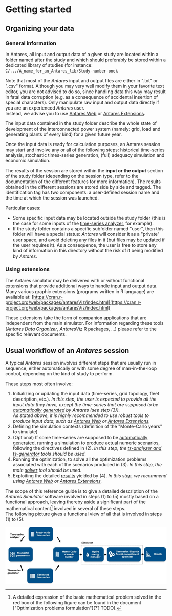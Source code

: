 # Getting started

## Organizing your data

### General information

In Antares, all input and output data of a given study are located within a folder named after the study
and which should preferably be stored within a dedicated library of studies
(for instance: `C/.../A_name_for_an_Antares_lib/Study-number-one`).

Note that most of the *Antares* input and output files are either in ".txt" or ".csv" format. Although you may very well 
modify them in your favorite text editor, you are not advised to do so, since handling data this way may result in fatal
data corruption (e.g. as a consequence of accidental insertion of special characters). Only manipulate raw input and 
output data directly if you are an experienced *Antares* user.  
Instead, we advise you to use [Antares Web](https://github.com/AntaresSimulatorTeam/AntaREST) or [Antares Extensions](#using-extensions).

The input data contained in the study folder describe the whole state of development of the interconnected power system
(namely: grid, load and generating plants of every kind) for a given future year.

Once the input data is ready for calculation purposes, an Antares session may start and involve any or all of
the following steps: historical time-series analysis, stochastic times-series generation,
(full) adequacy simulation and economic simulation.

The results of the session are stored within the **input or the output** section of the study folder (depending on the session
type, refer to the documentation of the different features for more information).
The results obtained in the different sessions are stored side by side and tagged.
The identification tag has two components: a user-defined session name and the time at which the session was launched.

Particular cases:
- Some specific input data may be located outside the study folder (this is the case for some inputs of 
  the [time-series analyzer](./ts-analyzer/02-inputs.md), for example).
- If the study folder contains a specific subfolder named "user", then this folder will have a special status: *Antares* 
  will consider it as a "private" user space, and avoid deleting any files in it (but files may be updated if the user requires it). 
  As a consequence, the user is free to store any kind of information in this directory without the risk of it being 
  modified by *Antares*.

### Using extensions

The Antares simulator may be delivered with or without functional extensions that provide additional
ways to handle input and output data.  
Many various graphic extensions (programs written in R language) are available at: [https://cran.r-project.org/web/packages/antaresViz/index.html](https://cran.r-project.org/web/packages/antaresViz/index.html)

These extensions take the form of companion applications that are independent from the main simulator.
For information regarding these tools (*Antares Data Organizer*, *AntaresViz* R packages, …) please refer to
the specific relevant documents.

## Usual workflow of an *Antares* session

A typical *Antares* session involves different steps that are usually run in sequence,
either automatically or with some degree of man-in-the-loop control, depending on the kind of study to perform.

These steps most often involve:

1. Initializing or updating the input data (time-series, grid topology, fleet description, etc.).
   *In this step, the user is expected to provide all the input data they have, except the time-series that are 
   supposed to be [automatically generated](18-parameters.md#generate) by *Antares* (see step (3)).*  
   *As stated above, it is highly recommended to use robust tools to produce input data, such as [Antares Web](https://github.com/AntaresSimulatorTeam/AntaREST) 
   or [Antares Extensions](#using-extensions).*   
2. Defining the simulation contexts (definition of the "Monte-Carlo years" to simulate)
3. (Optional) If some time-series are supposed to be [automatically generated](18-parameters.md#generate), 
   running a simulation to produce actual numeric scenarios, following the directives defined in (2).
   *In this step, the [ts-analyzer and ts-generator](ts-analyzer-generator/01-introduction.md) 
   tools should be used.*
4. Running the optimization, to solve all the optimization problems associated with each of the scenarios produced in (3).
   *In this step, the main [solver](./solver/01-introduction.md) tool should be used.*
5. Exploiting the detailed [results](./solver/03-outputs.md) yielded by (4).
   *In this step, we recommend using [Antares Web](https://github.com/AntaresSimulatorTeam/AntaREST) 
   or [Antares Extensions](#using-extensions).*

The scope of this reference guide is to give a detailed description of the *Antares Simulator* software involved in
steps (1) to (5) mostly based on a functional approach, leaving thereby aside a significant
part of the mathematical content[^1] involved in several of these steps.  
The following picture gives a functional view of all that is involved in steps (1) to (5).

![Antares_Process](img/Antares_Process.jpg)

[^1]: A detailed expression of the basic mathematical problem solved in the red box of the following 
figure can be found in the document ["Optimization problems formulation"](?? TODO).
